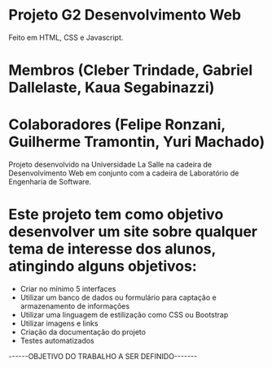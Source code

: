 # Projeto G2 Desenvolvimento Web
Feito em HTML, CSS e Javascript.
# Membros (Cleber Trindade, Gabriel Dallelaste, Kaua Segabinazzi)
# Colaboradores (Felipe Ronzani, Guilherme Tramontin, Yuri Machado)
Projeto desenvolvido na Universidade La Salle na cadeira de Desenvolvimento Web em conjunto com a cadeira de Laboratório de Engenharia de Software.
# Este projeto tem como objetivo desenvolver um site sobre qualquer tema de interesse dos alunos, atingindo alguns objetivos:

- Criar no mínimo 5 interfaces
- Utilizar um banco de dados ou formulário para captação e armazenamento de informações
- Utilizar uma linguagem de estilização como CSS ou Bootstrap
- Utilizar imagens e links
- Criação da documentação do projeto
- Testes automatizados


------OBJETIVO DO TRABALHO A SER DEFINIDO-------

